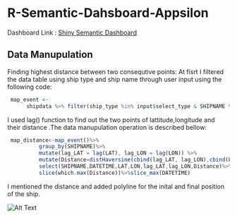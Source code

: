 # R-Semantic-Dahsboard-Appsilon

Dashboard Link : [Shiny Semantic Dashboard](https://mehnazmaharin.shinyapps.io/R-Semantic-Dashboard-Appsilon/)

## Data Manupulation
Finding highest distance between two consequtive points:
At fisrt I filtered the data table using ship type and ship name through user input using the following code:
```R
 map_event <- 
      shipdata %>% filter(ship_type %in% input$select_type & SHIPNAME %in% input$select_name)
```
I used lag() function to find out the two points of lattitude,longitude and their distance .The data manupulation operation is described bellow:
```javascript
 map_distance<-map_event()%>%
          group_by(SHIPNAME)%>%
          mutate(lag_LAT = lag(LAT), lag_LON = lag(LON)) %>% 
          mutate(Distance=distHaversine(cbind(lag_LAT, lag_LON),cbind(LON,LAT)))%>%
          select(SHIPNAME,DATETIME,LAT,LON,lag_LAT,lag_LON,Distance)%>%
          slice(which.max(Distance))%>%slice_max(DATETIME)
```
I mentioned the distance and added polyline for the inital and final position of the ship.

![Alt Text]()
